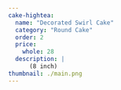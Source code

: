```yaml
---
cake-hightea:
  name: "Decorated Swirl Cake"
  category: "Round Cake"
  order: 2
  price:
    whole: 28
  description: |
      (8 inch)
thumbnail: ./main.png
---
```

